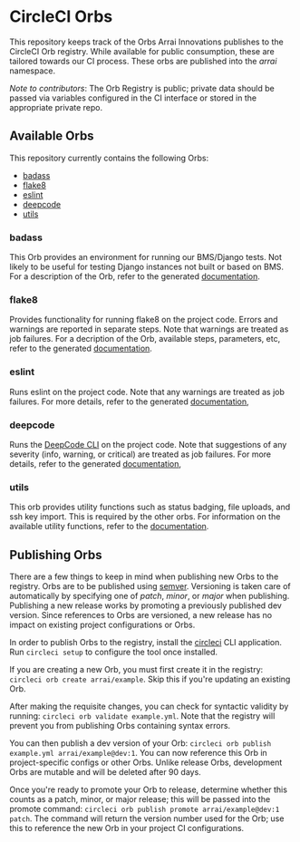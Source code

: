 # CircleCI Orbs

This repository keeps track of the Orbs Arrai Innovations publishes to the CircleCI Orb registry. While available for public consumption, these are tailored towards our CI process. These orbs are published into the *arrai* namespace.

*Note to contributors*: The Orb Registry is public; private data should be passed via variables configured in the CI interface or stored in the appropriate private repo.

## Available Orbs

This repository currently contains the following Orbs:
- [badass](https://circleci.com/orbs/registry/orb/arrai/badass)
- [flake8](https://circleci.com/orbs/registry/orb/arrai/flake8)
- [eslint](https://circleci.com/orbs/registry/orb/arrai/eslint)
- [deepcode](https://circleci.com/orbs/registry/orb/arrai/deepcode)
- [utils](https://circleci.com/orbs/registry/orb/arrai/utils)

### badass
This Orb provides an environment for running our BMS/Django tests. Not likely to be useful for testing Django instances not built or based on BMS. For a description of the Orb, refer to the generated [documentation](https://circleci.com/orbs/registry/orb/arrai/badass).

### flake8
Provides functionality for running flake8 on the project code. Errors and warnings are reported in separate steps. Note that warnings are treated as job failures. For a decription of the Orb, available steps, parameters, etc, refer to the generated [documentation](https://circleci.com/orbs/registry/orb/arrai/flake8).

### eslint
Runs eslint on the project code. Note that any warnings are treated as job failures. For more details, refer to the generated [documentation](https://circleci.com/orbs/registry/orb/arrai/eslint),

### deepcode
Runs the [DeepCode CLI](https://github.com/DeepCodeAI/cli) on the project code. Note that suggestions of any severity (info, warning, or critical) are treated as job failures. For more details, refer to the generated [documentation](https://circleci.com/orbs/registry/orb/arrai/deepcode),

### utils
This orb provides utility functions such as status badging, file uploads, and ssh key import. This is required by the other orbs. For information on the available utility functions, refer to the [documentation](https://circleci.com/orbs/registry/orb/arrai/utils).

## Publishing Orbs

There are a few things to keep in mind when publishing new Orbs to the registry. Orbs are to be published using [semver](https://devhints.io/semver). Versioning is taken care of automatically by specifying one of *patch*, *minor*, or *major* when publishing. Publishing a new release works by promoting a previously published dev version. Since references to Orbs are versioned, a new release has no impact on existing project configurations or Orbs.

In order to publish Orbs to the registry, install the [circleci](https://circleci.com/docs/2.0/creating-orbs/#installing-the-cli-for-the-first-time) CLI application. Run `circleci setup` to configure the tool once installed.

If you are creating a new Orb, you must first create it in the registry: `circleci orb create arrai/example`. Skip this if you're updating an existing Orb.

After making the requisite changes, you can check for syntactic validity by running: `circleci orb validate example.yml`. Note that the registry will prevent you from publishing Orbs containing syntax errors.

You can then publish a dev version of your Orb: `circleci orb publish example.yml arrai/example@dev:1`. You can now reference this Orb in project-specific configs or other Orbs. Unlike release Orbs, development Orbs are mutable and will be deleted after 90 days.

Once you're ready to promote your Orb to release, determine whether this counts as a patch, minor, or major release; this will be passed into the promote command: `circleci orb publish promote arrai/example@dev:1 patch`. The command will return the version number used for the Orb; use this to reference the new Orb in your project CI configurations.
